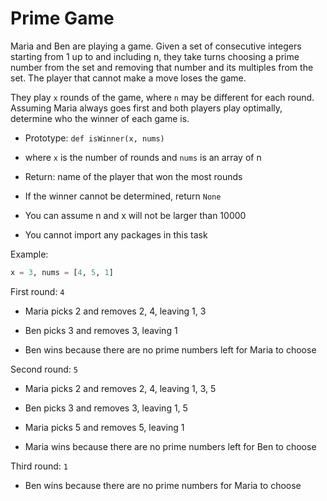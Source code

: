 # Prime Game

Maria and Ben are playing a game. Given a set of consecutive integers starting from 1 up to and including n, they take turns choosing a prime number from the set and removing that number and its multiples from the set. The player that cannot make a move loses the game.

They play `x` rounds of the game, where `n` may be different for each round. Assuming Maria always goes first and both players play optimally, determine who the winner of each game is.

- Prototype: `def isWinner(x, nums)`

- where `x` is the number of rounds and `nums` is an array of n

- Return: name of the player that won the most rounds

- If the winner cannot be determined, return `None`

- You can assume n and x will not be larger than 10000

- You cannot import any packages in this task

Example:

```py
x = 3, nums = [4, 5, 1]
```

First round: `4`

- Maria picks 2 and removes 2, 4, leaving 1, 3

- Ben picks 3 and removes 3, leaving 1

- Ben wins because there are no prime numbers left for Maria to choose

Second round: `5`

- Maria picks 2 and removes 2, 4, leaving 1, 3, 5

- Ben picks 3 and removes 3, leaving 1, 5

- Maria picks 5 and removes 5, leaving 1

- Maria wins because there are no prime numbers left for Ben to choose

Third round: `1`

- Ben wins because there are no prime numbers for Maria to choose
